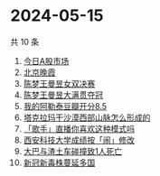 # 2024-05-15

共 10 条

<!-- BEGIN ZHIHUSEARCH -->
<!-- 最后更新时间 Wed May 15 2024 05:08:49 GMT+0800 (China Standard Time) -->
1. [今日A股市场](https://www.zhihu.com/search?q=今日A股市场)
1. [北京晚霞](https://www.zhihu.com/search?q=北京晚霞)
1. [陈梦王曼昱女双决赛](https://www.zhihu.com/search?q=陈梦王曼昱女双决赛)
1. [陈梦王曼昱大满贯夺冠](https://www.zhihu.com/search?q=陈梦王曼昱大满贯夺冠)
1. [我的阿勒泰豆瓣开分8.5](https://www.zhihu.com/search?q=我的阿勒泰豆瓣开分8.5)
1. [塔克拉玛干沙漠西部山脉怎么形成的](https://www.zhihu.com/search?q=塔克拉玛干沙漠西部山脉怎么形成的)
1. [「歌手」直播你喜欢这种模式吗](https://www.zhihu.com/search?q=「歌手」直播你喜欢这种模式吗)
1. [西安科技大学成绩按「闹」修改](https://www.zhihu.com/search?q=西安科技大学成绩按「闹」修改)
1. [大巴与渣土车碰撞致1人死亡](https://www.zhihu.com/search?q=大巴与渣土车碰撞致1人死亡)
1. [新冠新毒株蔓延多国](https://www.zhihu.com/search?q=新冠新毒株蔓延多国)
<!-- END ZHIHUSEARCH -->
